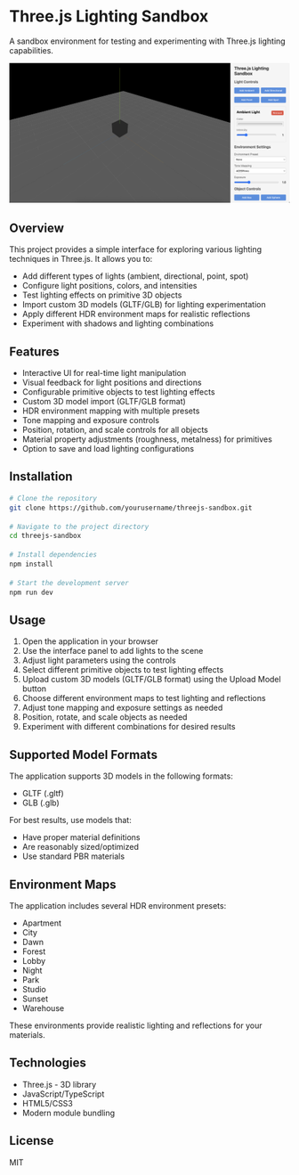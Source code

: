 # Three.js Lighting Sandbox

A sandbox environment for testing and experimenting with Three.js lighting capabilities.

![Three.js Lighting Sandbox Preview](preview.png)

## Overview

This project provides a simple interface for exploring various lighting techniques in Three.js. It allows you to:

- Add different types of lights (ambient, directional, point, spot)
- Configure light positions, colors, and intensities
- Test lighting effects on primitive 3D objects
- Import custom 3D models (GLTF/GLB) for lighting experimentation
- Apply different HDR environment maps for realistic reflections
- Experiment with shadows and lighting combinations

## Features

- Interactive UI for real-time light manipulation
- Visual feedback for light positions and directions
- Configurable primitive objects to test lighting effects
- Custom 3D model import (GLTF/GLB format)
- HDR environment mapping with multiple presets
- Tone mapping and exposure controls
- Position, rotation, and scale controls for all objects
- Material property adjustments (roughness, metalness) for primitives
- Option to save and load lighting configurations

## Installation

```bash
# Clone the repository
git clone https://github.com/yourusername/threejs-sandbox.git

# Navigate to the project directory
cd threejs-sandbox

# Install dependencies
npm install

# Start the development server
npm run dev
```

## Usage

1. Open the application in your browser
2. Use the interface panel to add lights to the scene
3. Adjust light parameters using the controls
4. Select different primitive objects to test lighting effects
5. Upload custom 3D models (GLTF/GLB format) using the Upload Model button
6. Choose different environment maps to test lighting and reflections
7. Adjust tone mapping and exposure settings as needed
8. Position, rotate, and scale objects as needed
9. Experiment with different combinations for desired results

## Supported Model Formats

The application supports 3D models in the following formats:
- GLTF (.gltf)
- GLB (.glb)

For best results, use models that:
- Have proper material definitions
- Are reasonably sized/optimized
- Use standard PBR materials

## Environment Maps

The application includes several HDR environment presets:
- Apartment
- City
- Dawn
- Forest
- Lobby
- Night
- Park
- Studio
- Sunset
- Warehouse

These environments provide realistic lighting and reflections for your materials.

## Technologies

- Three.js - 3D library
- JavaScript/TypeScript
- HTML5/CSS3
- Modern module bundling

## License

MIT 